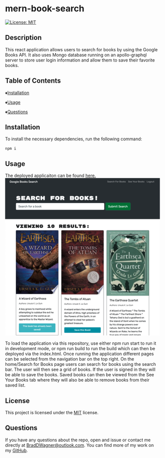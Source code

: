 # mern-book-search
  [![License: MIT](https://img.shields.io/badge/License-MIT-yellow.svg)](https://opensource.org/licenses/MIT)

  ## Description
  This react application allows users to search for books by using the Google Books API. It also uses Mongo database running on an apollo-graphql server to store user login information and allow them to save their favorite books.

  ## Table of Contents

  ♦︎[Installation](#installation)

  ♦︎[Usage](#usage)

  ♦︎[Questions](#questions)

  ## Installation

  To install the necessary dependencies, run the following command:

  ```
  npm i
  ```

  ## Usage
The deployed applicaiton can be found [here.](https://desolate-citadel-24456.herokuapp.com/)
![screenshot of deployed applicaiton](./assets/deployed-app.png)

To load the application via this repository, use either npm run start to run it in development mode, or npm run build to run the build which can then be deployed via the index.html. Once running the application different pages can be selected from the navigation bar on the top right. On the home/Search for Books page users can search for books using the search bar. The user will then see a grid of books. If the user is signed in they will be able to save the books. Saved books can then be viewed from the See Your Books tab where they will also be able to remove books from their saved list.
  

  ## License

  This project is licensed under the [MIT](https://opensource.org/licenses/MIT) license.


  ## Questions

  If you have any questions about the repo, open and issue or contact me directly at BradDWagner@outlook.com. You can find more of my work on my [GitHub](https://github.com/BradDWagner).

